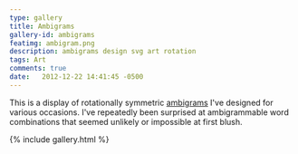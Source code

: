 ```yaml
---
type: gallery
title: Ambigrams
gallery-id: ambigrams
featimg: ambigram.png
description: ambigrams design svg art rotation
tags: Art
comments: true
date:   2012-12-22 14:41:45 -0500
---
```

This is a display of rotationally symmetric [ambigrams](https://en.wikipedia.org/wiki/Ambigram) I've designed for various occasions.  I've repeatedly been surprised at ambigrammable word combinations that seemed unlikely or impossible at first blush.

{% include gallery.html %}